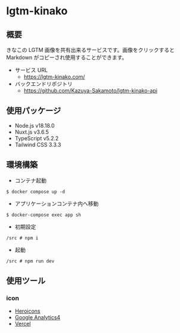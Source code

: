 # lgtm-kinako

## 概要

きなこの LGTM 画像を共有出来るサービスです。画像をクリックすると Markdown がコピーされ使用することができます。

- サービス URL
  - https://lgtm-kinako.com/
- バックエンドリポジトリ
  - https://github.com/Kazuya-Sakamoto/lgtm-kinako-api

## 使用パッケージ

- Node.js v18.18.0
- Nuxt.js v3.6.5
- TypeScript v5.2.2
- Tailwind CSS 3.3.3

## 環境構築

- コンテナ起動

```
$ docker compose up -d
```

- アプリケーションコンテナ内へ移動

```
$ docker-compose exec app sh
```

- 初期設定

```
/src # npm i
```

- 起動

```
/src # npm run dev
```

## 使用ツール

### icon

- [Heroicons](https://heroicons.com/)
- [Google Analytics4](https://analytics.google.com/analytics/web/?hl=ja&pli=1#/p287815666/reports/dashboard?params=_u..nav%3Dmaui&r=lifecycle-engagement-overview&ruid=lifecycle-engagement-overview,life-cycle,engagement&collectionId=life-cycle)
- [Vercel](https://vercel.com/dashboard)
